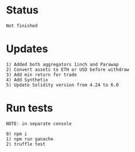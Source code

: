 # Status
```
Not finished
```


# Updates
```
1) Added both aggregators 1inch and Parawap
2) Convert assets to ETH or USD before withdraw
3) Add min return for trade
4) Add Synthetix
5) Update Solidity version from 4.24 to 6.0
```


# Run tests

```
NOTE: in separate console

0) npm i 
1) npm run ganache  
2) truffle test
```
